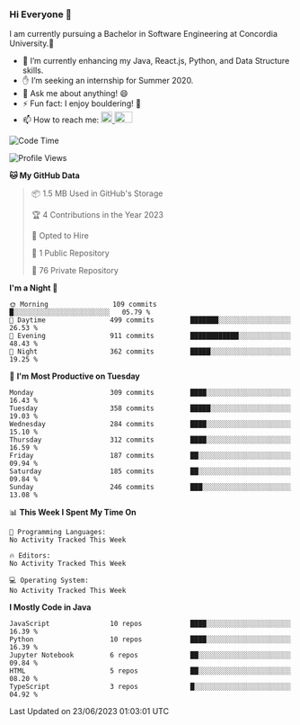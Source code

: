 ### Hi Everyone 👋
I am currently pursuing a Bachelor in Software Engineering at Concordia University.🏫

- 🌱 I’m currently enhancing my Java, React.js, Python, and Data Structure skills.
- ✋ I’m seeking an internship for Summer 2020.
- 💬 Ask me about anything! 😄
- ⚡ Fun fact: I enjoy bouldering! 🧗‍
- 📫 How to reach me: <a href="https://www.linkedin.com/in/siu-tong-ye/" target="_blank"> <img width="20px" width="32" src="https://cdn.jsdelivr.net/npm/simple-icons@v3/icons/linkedin.svg" /> </a> <a href="mailto:SiuTongYe@gmail.com" target="_blank"> <img height="20" width="32" src="https://cdn.jsdelivr.net/npm/simple-icons@v3/icons/gmail.svg" /> </a>

<!--START_SECTION:waka-->
![Code Time](http://img.shields.io/badge/Code%20Time-278%20hrs%2052%20mins-blue)

![Profile Views](http://img.shields.io/badge/Profile%20Views-0-blue)

**🐱 My GitHub Data** 

> 📦 1.5 MB Used in GitHub's Storage 
 > 
> 🏆 4 Contributions in the Year 2023
 > 
> 💼 Opted to Hire
 > 
> 📜 1 Public Repository 
 > 
> 🔑 76 Private Repository 
 > 
**I'm a Night 🦉** 

```text
🌞 Morning                109 commits         █░░░░░░░░░░░░░░░░░░░░░░░░   05.79 % 
🌆 Daytime                499 commits         ███████░░░░░░░░░░░░░░░░░░   26.53 % 
🌃 Evening                911 commits         ████████████░░░░░░░░░░░░░   48.43 % 
🌙 Night                  362 commits         █████░░░░░░░░░░░░░░░░░░░░   19.25 % 
```
📅 **I'm Most Productive on Tuesday** 

```text
Monday                   309 commits         ████░░░░░░░░░░░░░░░░░░░░░   16.43 % 
Tuesday                  358 commits         █████░░░░░░░░░░░░░░░░░░░░   19.03 % 
Wednesday                284 commits         ████░░░░░░░░░░░░░░░░░░░░░   15.10 % 
Thursday                 312 commits         ████░░░░░░░░░░░░░░░░░░░░░   16.59 % 
Friday                   187 commits         ██░░░░░░░░░░░░░░░░░░░░░░░   09.94 % 
Saturday                 185 commits         ██░░░░░░░░░░░░░░░░░░░░░░░   09.84 % 
Sunday                   246 commits         ███░░░░░░░░░░░░░░░░░░░░░░   13.08 % 
```


📊 **This Week I Spent My Time On** 

```text
💬 Programming Languages: 
No Activity Tracked This Week

🔥 Editors: 
No Activity Tracked This Week

💻 Operating System: 
No Activity Tracked This Week
```

**I Mostly Code in Java** 

```text
JavaScript               10 repos            ████░░░░░░░░░░░░░░░░░░░░░   16.39 % 
Python                   10 repos            ████░░░░░░░░░░░░░░░░░░░░░   16.39 % 
Jupyter Notebook         6 repos             ██░░░░░░░░░░░░░░░░░░░░░░░   09.84 % 
HTML                     5 repos             ██░░░░░░░░░░░░░░░░░░░░░░░   08.20 % 
TypeScript               3 repos             █░░░░░░░░░░░░░░░░░░░░░░░░   04.92 % 
```




 Last Updated on 23/06/2023 01:03:01 UTC
<!--END_SECTION:waka-->
